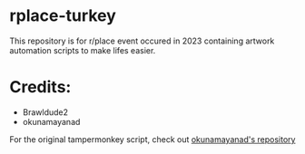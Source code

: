 # rplace-turkey
This repository is for r/place event occured in 2023 containing artwork automation scripts to make lifes easier.

# Credits:
- Brawldude2
- okunamayanad

For the original tampermonkey script, check out [okunamayanad's repository](https://github.com/okunamayanad/r-place-2023)
